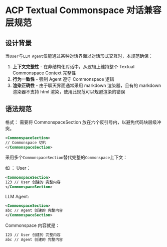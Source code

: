 # ACP Textual Commonspace 对话兼容层规范  
## 设计背景  
当`User`与`LLM Agent`仅能通过某种对话界面以对话形式交互时，本规范确保：  
1. **上下文完整性** - 在非结构化对话中，从逻辑上维持整个 Textual Commonspace Context 完整性
2. **行为一致性** - 强制 Agent 遵守 Commonspace 逻辑
3. **渲染正确性** - 由于聊天界面通常采用 markdown 渲染器，且有的 markdown 渲染器不支持 html 渲染，使用此规范可以规避渲染的错误

## 语法规范  
格式：
需要将 CommonspaceSection 放在六个反引号内，以避免代码块层级冲突。
``````xml
<CommonspaceSection>
// Commonspace 切片
</CommonspaceSection>
``````

采用多个`CommonspaceSection`替代完整的`Commonspace`上下文：

如 ：
User：
``````xml
<CommonspaceSection>
123 // User 创建的 完整内容
</CommonspaceSection>
``````
 
LLM Agent: 
``````xml
<CommonspaceSection>
abc // Agent 创建的 完整内容
</CommonspaceSection>
``````

Commonspace 内容就是：

``````txt
123 // User 创建的 完整内容
abc // Agent 创建的 完整内容
``````

